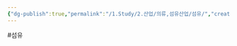 ```yaml
---
{"dg-publish":true,"permalink":"/1.Study/2.산업/의류,섬유산업/섬유/","created":"2024-11-20T21:02:29.098+09:00","updated":"2025-06-26T15:44:43.085+09:00"}
---
```


#섬유 